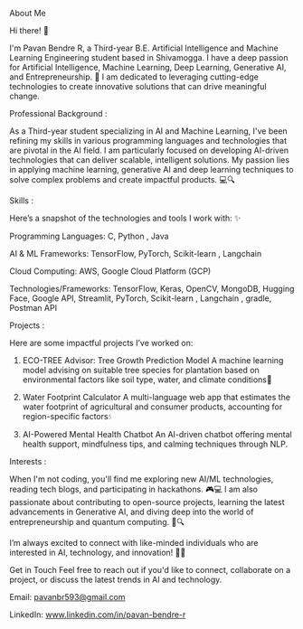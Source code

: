 About Me 

Hi there! 👋

I'm Pavan Bendre R, a Third-year B.E. Artificial Intelligence and Machine Learning Engineering student based in Shivamogga. I have a deep passion for Artificial Intelligence, Machine Learning, Deep Learning, Generative AI, and Entrepreneurship. 🚀 I am dedicated to leveraging cutting-edge technologies to create innovative solutions that can drive meaningful change. 

Professional Background :

As a Third-year student specializing in AI and Machine Learning, I've been refining my skills in various programming languages and technologies that are pivotal in the AI field. I am particularly focused on developing AI-driven technologies that can deliver scalable, intelligent solutions. My passion lies in applying  machine learning, generative AI and deep learning techniques to solve complex problems and create impactful products. 💻🔍

Skills : 

Here’s a snapshot of the technologies and tools I work with: ✨

Programming Languages: C, Python , Java

AI & ML Frameworks: TensorFlow, PyTorch, Scikit-learn , Langchain

Cloud Computing: AWS, Google Cloud Platform (GCP) 

Technologies/Frameworks: TensorFlow, Keras, OpenCV, MongoDB, Hugging Face, Google API, Streamlit, PyTorch, Scikit-learn , Langchain , gradle, Postman API

 
Projects :

Here are some impactful projects I’ve worked on:
1) ECO-TREE Advisor: Tree Growth Prediction Model
A machine learning model advising on suitable tree species for plantation based on environmental factors like soil type, water, and climate conditions🌳

2) Water Footprint Calculator
A multi-language web app that estimates the water footprint of agricultural and consumer products, accounting for region-specific factors💧

3) AI-Powered Mental Health Chatbot
An AI-driven chatbot offering mental health support, mindfulness tips, and calming techniques through NLP. 

Interests :

When I'm not coding, you'll find me exploring new AI/ML technologies, reading tech blogs, and participating in hackathons. 🎮💻 I am also passionate about contributing to open-source projects, learning the latest advancements in Generative AI, and diving deep into the world of entrepreneurship and quantum computing. 🌟🔍

I’m always excited to connect with like-minded individuals who are interested in AI, technology, and innovation! 🤗🚀  

Get in Touch
Feel free to reach out if you'd like to connect, collaborate on a project, or discuss the latest trends in AI and technology.

Email: pavanbr593@gmail.com

LinkedIn: www.linkedin.com/in/pavan-bendre-r
